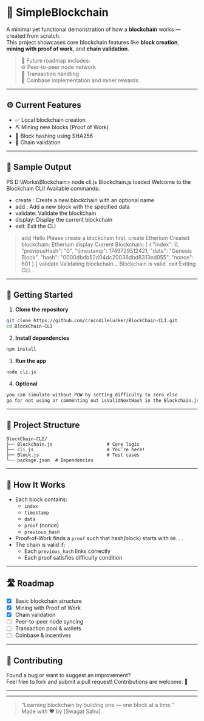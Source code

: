 


# 🔗 SimpleBlockchain

A minimal yet functional demonstration of how a **blockchain** works — created from scratch.  
This project showcases core blockchain features like **block creation**, **mining with proof of work**, and **chain validation**.

> 🚧 Future roadmap includes:  
> 🌐 Peer-to-peer node network  
> 💸 Transaction handling  
> 🎁 Coinbase implementation and miner rewards

---

## ⚙️ Current Features

- ✅ Local blockchain creation
- ⛏️ Mining new blocks (Proof of Work)
- 🔐 Block hashing using SHA256
- 🔄 Chain validation

---

## 📸 Sample Output

PS D:\Works\Blockchain> node cli.js 
Blockchain.js loaded
Welcome to the Blockchain CLI!
Available commands:
- create <name>: Create a new blockchain with an optional name
- add <data>: Add a new block with the specified data
- validate: Validate the blockchain
- display: Display the current blockchain
- exit: Exit the CLI
> add Hello
Please create a blockchain first.
create Etherium
Created blockchain: Etherium
> display
Current Blockchain:
[
  {
    "index": 0,
    "previousHash": "0",
    "timestamp": 1749729512421,
    "data": "Genesis Block",
    "hash": "0000dbdb52d04dc20036dbd8313ed055",
    "nonce": 601
  }
]
validate
Validating blockchain...
Blockchain is valid.
exit
Exiting CLI...



---

## 🚀 Getting Started

1. **Clone the repository**
```bash
git clone https://github.com/crocodilelurker/BlockChain-CLI.git
cd BlockChain-CLI
```

2. **Install dependencies**
```bash
npm install
```

3. **Run the app**
```bash
node cli.js
```
4. **Optional**
```bash
you can simulate without POW by setting difficulty to zero else
go for not using or commenting out isValidNextHash in the Blockchain.js
```
---

## 📂 Project Structure

```
BlockChain-CLI/
├── Blockchain.js                    # Core logic
├── cli.js                           # You’re here!
├── Block.js                         # Test cases
└── package.json  # Dependencies
```

---

## 🧠 How It Works

- Each block contains:
  - `index`
  - `timestamp`
  - `data`
  - `proof` (nonce)
  - `previous_hash`
- Proof-of-Work finds a `proof` such that hash(block) starts with `00...`
- The chain is valid if:
  - Each `previous_hash` links correctly
  - Each proof satisfies difficulty condition

---

## 🛣 Roadmap

- [x] Basic blockchain structure
- [x] Mining with Proof of Work
- [x] Chain validation
- [ ] Peer-to-peer node syncing
- [ ] Transaction pool & wallets
- [ ] Coinbase & incentives

---

## 🤝 Contributing

Found a bug or want to suggest an improvement?  
Feel free to fork and submit a pull request! Contributions are welcome. 🌟

---

---

> “Learning blockchain by building one — one block at a time.”  
> Made with ❤️ by [Swagat Sahu]

